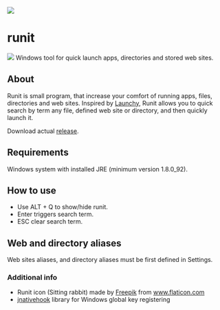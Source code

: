![](http://i.imgur.com/r3ZbtuC.png)

# runit
<img src="https://github.com/gspansky/runit/blob/master/runit-view/src/main/resources/images/icon/icon.png" /> Windows tool for quick launch apps, directories and stored web sites. 

## About ##
Runit is small program, that increase your comfort of running apps, files, directories and web sites. 
Inspired by <a href="http://www.launchy.net/">Launchy</a>, Runit allows you to quick search by term any file, defined web site or directory, and then quickly launch it.

Download actual <a href="https://github.com/gspansky/runit/releases">release</a>.

## Requirements ##
Windows system with installed JRE (minimum version 1.8.0_92).

## How to use ##
* Use ALT + Q to show/hide runit. 
* Enter triggers search term.
* ESC clear search term.

## Web and directory aliases ##
Web sites aliases, and directory aliases must be first defined in Settings.

### Additional info ###
* Runit icon (Sitting rabbit) made by <a href="http://www.freepik.com">Freepik</a> from www.flaticon.com
* <a href="https://github.com/kwhat/jnativehook">jnativehook</a> library for Windows global key registering 


